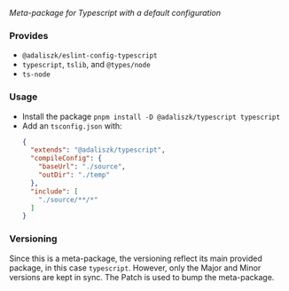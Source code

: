_Meta-package for Typescript with a default configuration_


### Provides
- `@adaliszk/eslint-config-typescript`
- `typescript`, `tslib`, and `@types/node`
- `ts-node`


### Usage
- Install the package `pnpm install -D @adaliszk/typescript typescript`
- Add an `tsconfig.json` with:
  ```json
  {
    "extends": "@adaliszk/typescript",
    "compileConfig": {
      "baseUrl": "./source",
      "outDir": "./temp"
    },
    "include": [
      "./source/**/*"
    ]
  }
  ```


### Versioning
Since this is a meta-package, the versioning reflect its main provided package, in this case `typescript`.
However, only the Major and Minor versions are kept in sync. The Patch is used to bump the
meta-package.
